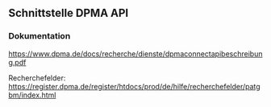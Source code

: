 ## Schnittstelle DPMA API

### Dokumentation

https://www.dpma.de/docs/recherche/dienste/dpmaconnectapibeschreibung.pdf


Recherchefelder: https://register.dpma.de/register/htdocs/prod/de/hilfe/recherchefelder/patgbm/index.html
